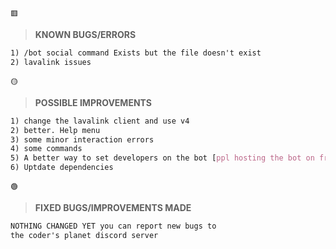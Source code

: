 ` 🟥 `
> **KNOWN BUGS/ERRORS**
```css
1) /bot social command Exists but the file doesn't exist
2) lavalink issues
```
`🟡`
> **POSSIBLE IMPROVEMENTS**
```css
1) change the lavalink client and use v4
2) better. Help menu
3) some minor interaction errors
4) some commands 
5) A better way to set developers on the bot [ppl hosting the bot on free hosts are not able do that so maybe I will fix it]
6) Uptdate dependencies 
```
`🟢`
> **FIXED BUGS/IMPROVEMENTS MADE**
```css
NOTHING CHANGED YET you can report new bugs to
the coder's planet discord server 
```
